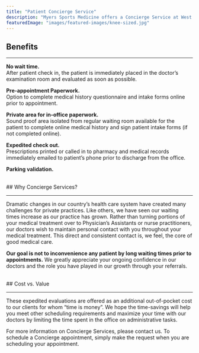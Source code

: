 ```yaml
---
title: "Patient Concierge Service"
description: "Myers Sports Medicine offers a Concierge Service at West Paces Office in Atlanta, Georgia"
featuredImage: "images/featured-images/knee-sized.jpg"
---
```


## Benefits
<hr>

**No wait time.** <br>
After patient check in, the patient is immediately placed in 
the doctor’s examination room and evaluated as soon as possible.

**Pre-appointment Paperwork.** <br>
Option to complete medical history questionnaire and intake 
forms online prior to appointment.

**Private area for in-office paperwork.**  <br>
Sound proof area isolated from regular waiting 
room available for the patient to complete online medical history and sign patient intake 
forms (if not completed online).

**Expedited check out.**  <br>
Prescriptions printed or called in to pharmacy and medical records 
immediately emailed to patient’s phone prior to discharge from the office.

**Parking validation.**

<br>
## Why Concierge Services?
<hr>
Dramatic changes in our country’s health care system have created many challenges for 
private practices. Like others, we have seen our waiting times increase as our practice 
has grown. Rather than turning portions of your medical treatment over to Physician’s 
Assistants or nurse practitioners, our doctors wish to maintain personal contact with you 
throughout your medical treatment.  This direct and consistent contact is, we feel, the 
core of good medical care.

**Our goal is not to inconvenience any patient by long waiting times prior to appointments.** 
We greatly appreciate your ongoing confidence in our doctors and the role you have played 
in our growth through your referrals.

<br>
## Cost vs. Value
<hr>
These expedited evaluations are offered as an additional out-of-pocket cost to our 
clients for whom “time is money”. We hope the time-savings will help you meet other 
scheduling requirements and maximize your time with our doctors by limiting the time 
spent in the office on administrative tasks.

For more information on Concierge Services, please contact us. To schedule a Concierge 
appointment, simply make the request when you are scheduling your appointment.
